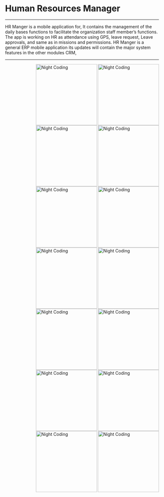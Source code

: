 # Human Resources Manager

<hr>

HR Manger is a mobile application for, It contains the management of the daily bases functions to facilitate the organization staff member’s functions. The app is working on HR as attendance using GPS, leave request, Leave approvals, and same as in missions and permissions. HR Manger is a general ERP mobile application its updates will contain the major system features in the other modules CRM, <br />


<hr>



<img alt="Night Coding" width="200" src="https://github.com/MFaramawy/Human-Resources/blob/master/1.png" align="right"/>
<img alt="Night Coding" width="200" src="https://github.com/MFaramawy/Human-Resources/blob/master/2.png" align="right"/>  
<img alt="Night Coding" width="200" src="https://github.com/MFaramawy/Human-Resources/blob/master/3.png" align="right"/>  
<img alt="Night Coding" width="200" src="https://github.com/MFaramawy/Human-Resources/blob/master/4.png" align="right"/> 
<img alt="Night Coding" width="200" src="https://github.com/MFaramawy/Human-Resources/blob/master/5.png" align="right"/>  
<img alt="Night Coding" width="200" src="https://github.com/MFaramawy/Human-Resources/blob/master/6.png" align="right"/>  
<img alt="Night Coding" width="200" src="https://github.com/MFaramawy/Human-Resources/blob/master/7.png" align="right"/>
<img alt="Night Coding" width="200" src="https://github.com/MFaramawy/Human-Resources/blob/master/8.png" align="right"/>
<img alt="Night Coding" width="200" src="https://github.com/MFaramawy/Human-Resources/blob/master/9.png" align="right"/>  
<img alt="Night Coding" width="200" src="https://github.com/MFaramawy/Human-Resources/blob/master/10.png" align="right"/>  
<img alt="Night Coding" width="200" src="https://github.com/MFaramawy/Human-Resources/blob/master/11.png" align="right"/> 
<img alt="Night Coding" width="200" src="https://github.com/MFaramawy/Human-Resources/blob/master/12.png" align="right"/>  
<img alt="Night Coding" width="200" src="https://github.com/MFaramawy/Human-Resources/blob/master/13.png" align="right"/>  
<img alt="Night Coding" width="200" src="https://github.com/MFaramawy/Human-Resources/blob/master/14.png" align="right"/>

